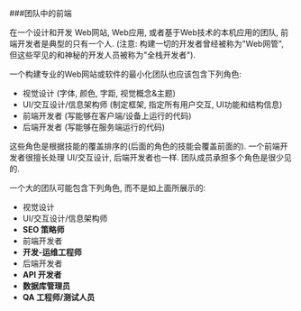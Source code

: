 ###团队中的前端

在一个设计和开发 Web网站, Web应用, 或者基于Web技术的本机应用的团队, 前端开发者是典型的只有一个人. (注意: 构建一切的开发者曾经被称为"Web网管", 但这些罕见的和神秘的开发人员被称为"全栈开发者").

一个构建专业的Web网站或软件的最小化团队也应该包含下列角色:

* 视觉设计 (字体, 颜色, 字距, 视觉概念&主题)
* UI/交互设计/信息架构师 (制定框架, 指定所有用户交互, UI功能和结构信息)
* 前端开发者 (写能够在客户端/设备上运行的代码)
* 后端开发者 (写能够在服务端运行的代码)

这些角色是根据技能的覆盖排序的(后面的角色的技能会覆盖前面的). 一个前端开发者很擅长处理 UI/交互设计, 后端开发者也一样. 团队成员承担多个角色是很少见的.

一个大的团队可能包含下列角色, 而不是如上面所展示的:

* 视觉设计
* UI/交互设计/信息架构师
* **SEO 策略师**
* 前端开发者
* **开发-运维工程师**
* 后端开发者
* **API 开发者**
* **数据库管理员**
* **QA 工程师/测试人员**
